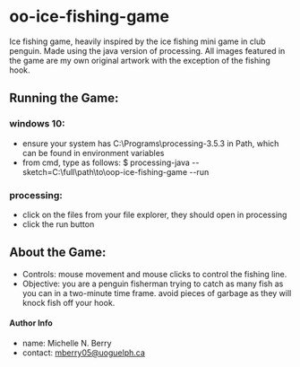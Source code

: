 # oo-ice-fishing-game
Ice fishing game, heavily inspired by the ice fishing mini game in club penguin. Made using the java version of processing.
All images featured in the game are my own original artwork with the exception of the fishing hook. 

## Running the Game:

### windows 10: 
- ensure your system has C:\Programs\processing-3.5.3 in Path, which can be found in environment variables
- from cmd, type as follows:
$ processing-java --sketch=C:\full\path\to\oop-ice-fishing-game --run

### processing: 
- click on the files from your file explorer, they should open in processing
- click the run button

## About the Game: 
- Controls: mouse movement and mouse clicks to control the fishing line.
- Objective: you are a penguin fisherman trying to catch as many fish as you can in a two-minute time frame. 
avoid pieces of garbage as they will knock fish off your hook. 

#### Author Info
- name: Michelle N. Berry
- contact: mberry05@uoguelph.ca
